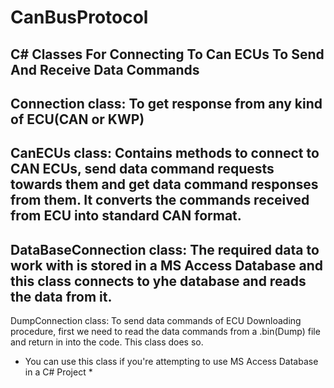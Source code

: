 # CanBusProtocol
C# Classes For Connecting To Can ECUs To Send And Receive Data Commands
-----------------------------------------------------------------------
Connection class:
To get response from any kind of ECU(CAN or KWP)
-----------------------------------------------------------------------
CanECUs class:
Contains methods to connect to CAN ECUs, send data command requests towards them
and get data command responses from them.
It converts the commands received from ECU into standard CAN format.
-----------------------------------------------------------------------
DataBaseConnection class:
The required data to work with is stored in a MS Access Database and
this class connects to yhe database and reads the data from it.
-----------------------------------------------------------------------
DumpConnection class:
To send data commands of ECU Downloading procedure, first we need to
read the data commands from a .bin(Dump) file and return in into the
code. This class does so.
* You can use this class if you're attempting to use MS Access Database
in a C# Project *
